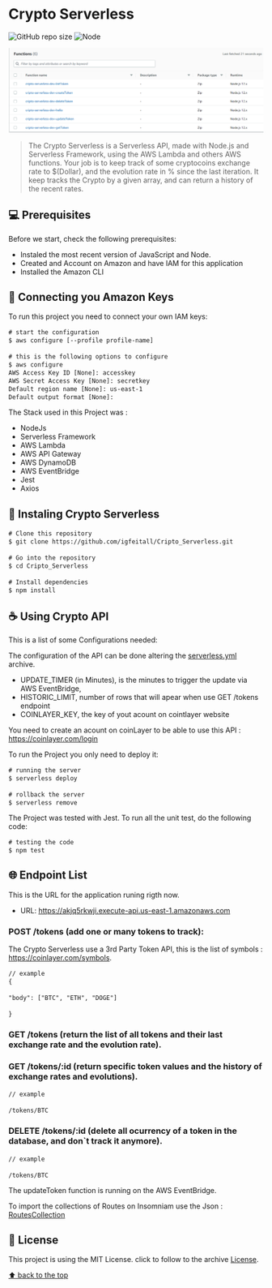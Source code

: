 # Crypto Serverless

<!---Esses são exemplos. Veja https://shields.io para outras pessoas ou para personalizar este conjunto de escudos. Você pode querer incluir dependências, status do projeto e informações de licença aqui--->

![GitHub repo size](https://img.shields.io/github/repo-size/iuricode/README-template?style=for-the-badge)
![Node](https://img.shields.io/node/v/serverless?style=for-the-badge)

![image](https://raw.githubusercontent.com/igfeitall/Cripto_Serverless/main/Lambda%20Function.png)
 
> The Crypto Serverless is a Serverless API, made with Node.js and Serverless Framework, using the AWS Lambda and others AWS functions. Your job is to keep track of some cryptocoins exchange rate to $(Dollar), and the evolution rate in % since the last iteration. It keep tracks the Crypto by a given array, and can return a history of the recent rates.

## 💻 Prerequisites

Before we start, check the following prerequisites:

* Instaled the most recent version of JavaScript and Node.
* Created and Account on Amazon and have IAM for this application
* Installed the Amazon CLI

## 🤖 Connecting you Amazon Keys

To run this project you need to connect your own IAM keys:

```
# start the configuration
$ aws configure [--profile profile-name]

# this is the following options to configure
$ aws configure
AWS Access Key ID [None]: accesskey
AWS Secret Access Key [None]: secretkey
Default region name [None]: us-east-1
Default output format [None]: 
```

The Stack used in this Project was :
* NodeJs
* Serverless Framework
* AWS Lambda
* AWS API Gateway
* AWS DynamoDB
* AWS EventBridge
* Jest
* Axios


## 🚀 Instaling Crypto Serverless

```
# Clone this repository
$ git clone https://github.com/igfeitall/Cripto_Serverless.git

# Go into the repository
$ cd Cripto_Serverless

# Install dependencies
$ npm install
```

## ☕ Using Crypto API

This is a list of some Configurations needed:
 
  The configuration of the API can be done altering the [serverless.yml](https://github.com/igfeitall/Cripto_Serverless/blob/main/serverless.yml) archive.

  * UPDATE_TIMER (in Minutes), is the minutes to trigger the update via AWS EventBridge,
  * HISTORIC_LIMIT, number of rows that will apear when use GET /tokens endpoint
  * COINLAYER_KEY, the key of yout acount on cointlayer website

  You need to create an acount on coinLayer to be able to use this API : https://coinlayer.com/login

To run the Project you only need to deploy it:

```
# running the server
$ serverless deploy

# rollback the server
$ serverless remove
```

The Project was tested with Jest. To run all the unit test, do the following code:

```
# testing the code
$ npm test
```

## 🌐 Endpoint List

  This is the URL for the application runing rigth now.
   - URL: https://akjq5rkwji.execute-api.us-east-1.amazonaws.com

  ### POST /tokens (add one or many tokens to track):

  The Crypto Serverless use a 3rd Party Token API, this is the list of symbols : https://coinlayer.com/symbols.

  ```
  // example
  { 

  "body": ["BTC", "ETH", "DOGE"]

  }
  ```

  ### GET /tokens (return the list of all tokens and their last exchange rate and the evolution rate).

  ### GET /tokens/:id (return specific token values and the history of exchange rates and evolutions).
  
  ```
  // example

  /tokens/BTC
  ```

  ### DELETE /tokens/:id (delete all ocurrency of a token in the database, and don`t track it anymore).

  ```
  // example
  
  /tokens/BTC
  ```

  The updateToken function is running on the AWS EventBridge.

  To import the collections of Routes on Insomniam use the Json : [RoutesCollection](https://github.com/igfeitall/Cripto_Serverless/blob/main/RoutesCollection.json)

## 📝 License

This project is using the MIT License. click to follow to the archive [License](https://github.com/igfeitall/Cripto_Serverless/blob/main/LICENSE).

[⬆ back to the top](#Cripto_Serverless)<br>
